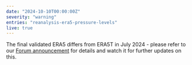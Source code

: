 ```yaml
---
date: "2024-10-10T00:00:00Z"
severity: "warning"
entries: "reanalysis-era5-pressure-levels"
live: true
---
```

The final validated ERA5 differs from ERA5T in July 2024 - please refer to our
[Forum announcement](https://forum.ecmwf.int/t/final-validated-era5-product-to-differ-from-era5t-in-july-2024/6685)
for details and watch it for further updates on this.   

